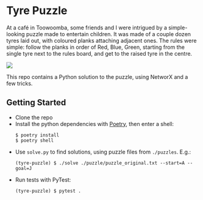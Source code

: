 # Tyre Puzzle

At a café in Toowoomba, some friends and I were intrigued by a
simple-looking puzzle made to entertain children. It was made of a
couple dozen tyres laid out, with coloured planks attaching adjacent
ones. The rules were simple: follow the planks in order of Red, Blue, Green, starting from the single tyre next to the rules board, and get to the raised tyre in the centre.

![](./images/puzzle.jpeg)

This repo contains a Python solution to the puzzle, using NetworX and a
few tricks.

## Getting Started

- Clone the repo
- Install the python dependencies with
  [Poetry](https://python-poetry.org), then enter a shell:
  ```
  $ poetry install
  $ poetry shell
  ```
- Use `solve.py` to find solutions, using puzzle files from `./puzzles`. E.g.:
  ```
  (tyre-puzzle) $ ./solve ./puzzle/puzzle_original.txt --start=A --goal=J
  ```
- Run tests with PyTest:
  ```
  (tyre-puzzle) $ pytest .
  ```
